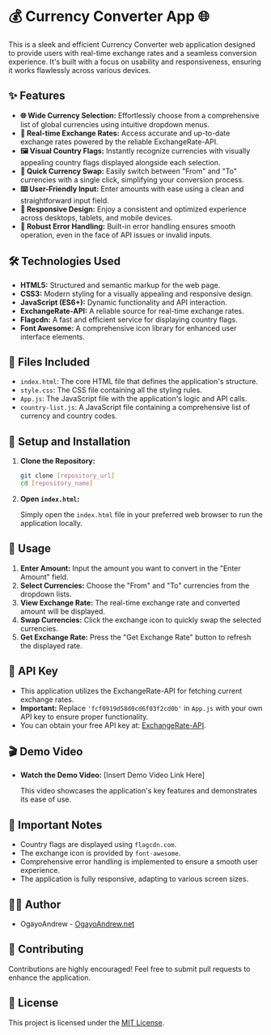 # 💰 Currency Converter App 🌐

This is a sleek and efficient Currency Converter web application designed to provide users with real-time exchange rates and a seamless conversion experience. It's built with a focus on usability and responsiveness, ensuring it works flawlessly across various devices.

## ✨ Features

-   **🌐 Wide Currency Selection:** Effortlessly choose from a comprehensive list of global currencies using intuitive dropdown menus.
-   **🔢 Real-time Exchange Rates:** Access accurate and up-to-date exchange rates powered by the reliable ExchangeRate-API.
-   **🖼️ Visual Country Flags:** Instantly recognize currencies with visually appealing country flags displayed alongside each selection.
-   **🔄 Quick Currency Swap:** Easily switch between "From" and "To" currencies with a single click, simplifying your conversion process.
-   **⌨️ User-Friendly Input:** Enter amounts with ease using a clean and straightforward input field.
-   **📱 Responsive Design:** Enjoy a consistent and optimized experience across desktops, tablets, and mobile devices.
-   **🚨 Robust Error Handling:** Built-in error handling ensures smooth operation, even in the face of API issues or invalid inputs.

## 🛠️ Technologies Used

-   **HTML5:** Structured and semantic markup for the web page.
-   **CSS3:** Modern styling for a visually appealing and responsive design.
-   **JavaScript (ES6+):** Dynamic functionality and API interaction.
-   **ExchangeRate-API:** A reliable source for real-time exchange rates.
-   **Flagcdn:** A fast and efficient service for displaying country flags.
-   **Font Awesome:** A comprehensive icon library for enhanced user interface elements.

## 📂 Files Included

-   `index.html`: The core HTML file that defines the application's structure.
-   `style.css`: The CSS file containing all the styling rules.
-   `App.js`: The JavaScript file with the application's logic and API calls.
-   `country-list.js`: A JavaScript file containing a comprehensive list of currency and country codes.

## 🚀 Setup and Installation

1.  **Clone the Repository:**

    ```bash
    git clone [repository_url]
    cd [repository_name]
    ```

2.  **Open `index.html`:**

    Simply open the `index.html` file in your preferred web browser to run the application locally.

## 📝 Usage

1.  **Enter Amount:** Input the amount you want to convert in the "Enter Amount" field.
2.  **Select Currencies:** Choose the "From" and "To" currencies from the dropdown lists.
3.  **View Exchange Rate:** The real-time exchange rate and converted amount will be displayed.
4.  **Swap Currencies:** Click the exchange icon to quickly swap the selected currencies.
5.  **Get Exchange Rate:** Press the "Get Exchange Rate" button to refresh the displayed rate.

## 🔑 API Key

-   This application utilizes the ExchangeRate-API for fetching current exchange rates.
-   **Important:** Replace `'fcf0919d58d0cd6f03f2cd0b'` in `App.js` with your own API key to ensure proper functionality.
-   You can obtain your free API key at: [ExchangeRate-API](https://www.exchangerate-api.com/).

## 🎬 Demo Video

-   **Watch the Demo Video:** [Insert Demo Video Link Here]

    This video showcases the application's key features and demonstrates its ease of use.

## 📌 Important Notes

-   Country flags are displayed using `flagcdn.com`.
-   The exchange icon is provided by `font-awesome`.
-   Comprehensive error handling is implemented to ensure a smooth user experience.
-   The application is fully responsive, adapting to various screen sizes.

## 🧑‍💻 Author

-   OgayoAndrew - [OgayoAndrew.net](https://OgayoAndrew.net/)

## 🤝 Contributing

Contributions are highly encouraged! Feel free to submit pull requests to enhance the application.

## 📜 License

This project is licensed under the [MIT License](LICENSE).